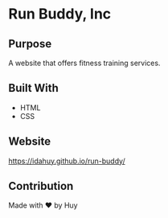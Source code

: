 # Run Buddy, Inc

## Purpose
A website that offers fitness training services. 

## Built With
* HTML
* CSS

## Website
https://idahuy.github.io/run-buddy/

## Contribution
Made with ❤️ by Huy